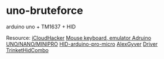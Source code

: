 # uno-bruteforce
arduino uno + TM1637 + HID

Resource:
[iCloudHacker](https://github.com/knoy/iCloudHacker)
[Mouse keyboard, emulator Adruino UNO/NANO/MINIPRO](http://arduino.ru/forum/proekty/emulyator-myshi-klaviatury-multimediya-klaviatury-na-obychnykh-adruino-unonanominipro)
[HID-arduino-pro-micro](https://github.com/jcldf/HID-arduino-pro-micro)
[AlexGyver](https://github.com/AlexGyver)
[Driver TrinketHidCombo](https://github.com/sghnsk/TrinketHidCombo)